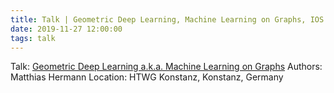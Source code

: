 ```yaml
---
title: Talk | Geometric Deep Learning, Machine Learning on Graphs, IOS Brown Bag Seminar, Konstanz
date: 2019-11-27 12:00:00
tags: talk
---
```


Talk: [Geometric Deep Learning a.k.a. Machine Learning on Graphs](/assets/docs/brown-bag-gdl.pdf)
Authors: Matthias Hermann
Location: HTWG Konstanz, Konstanz, Germany
